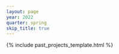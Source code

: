 ```yaml
---
layout: page
year: 2022
quarter: spring
skip_title: true
---
```


{% include past_projects_template.html %}
